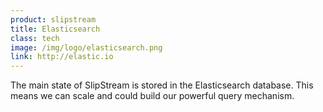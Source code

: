 ```yaml
---
product: slipstream
title: Elasticsearch
class: tech
image: /img/logo/elasticsearch.png
link: http://elastic.io
---
```


The main state of SlipStream is stored in the Elasticsearch database. This means we can scale and could build our powerful query mechanism. 
